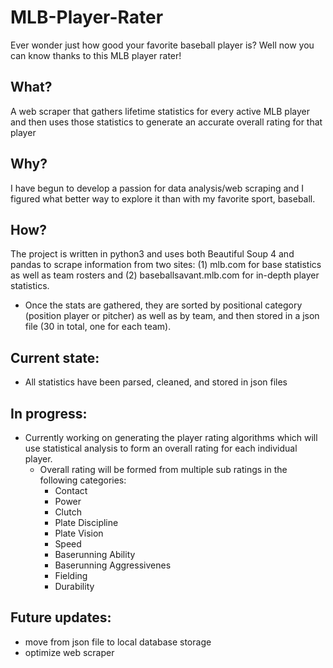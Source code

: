 # MLB-Player-Rater
Ever wonder just how good your favorite baseball player is? Well now you can know thanks to this MLB player rater!

## What?
A web scraper that gathers lifetime statistics for every active MLB player and then uses those statistics to generate an accurate overall rating for that player

## Why?
I have begun to develop a passion for data analysis/web scraping and I figured what better way to explore it than with my favorite sport, baseball.

## How?
The project is written in python3 and uses both Beautiful Soup 4 and pandas to scrape information from two sites: (1) mlb.com for base statistics as well as team rosters and (2) baseballsavant.mlb.com for in-depth player statistics. 
  - Once the stats are gathered, they are sorted by positional category (position player or pitcher) as well as by team, and then stored in a json file (30 in total, one for each team). 

## Current state:
- All statistics have been parsed, cleaned, and stored in json files

## In progress:
- Currently working on generating the player rating algorithms which will use statistical analysis to form an overall rating for each individual player. 
  - Overall rating will be formed from multiple sub ratings in the following categories:
    - Contact
    - Power
    - Clutch
    - Plate Discipline
    - Plate Vision
    - Speed
    - Baserunning Ability
    - Baserunning Aggressivenes
    - Fielding
    - Durability
    
## Future updates:
- move from json file to local database storage
- optimize web scraper
